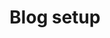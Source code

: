 --- 
published: true
title: Blog setup
layout: post
category: programming
tags: 
- programming
- ruby
- jekyll
---